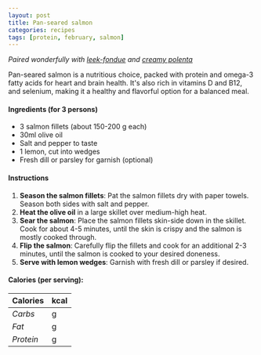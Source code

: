 ```yaml
---
layout: post
title: Pan-seared salmon
categories: recipes
tags: [protein, february, salmon]
---
```


*Paired wonderfully with <a href="/recipes/leek-fondue">leek-fondue</a> and <a href="/recipes/creamy-polenta">creamy polenta</a>*

Pan-seared salmon is a nutritious choice, packed with protein and omega-3 fatty acids for heart and brain health. It's also rich in vitamins D and B12, and selenium, making it a healthy and flavorful option for a balanced meal.

#### Ingredients (for 3 persons)
- 3 salmon fillets (about 150-200 g each)
- 30ml olive oil
- Salt and pepper to taste
- 1 lemon, cut into wedges
- Fresh dill or parsley for garnish (optional)

#### Instructions

1. **Season the salmon fillets**: Pat the salmon fillets dry with paper towels. Season both sides with salt and pepper.
2. **Heat the olive oil** in a large skillet over medium-high heat.
3. **Sear the salmon**: Place the salmon fillets skin-side down in the skillet. Cook for about 4-5 minutes, until the skin is crispy and the salmon is mostly cooked through.
4. **Flip the salmon**: Carefully flip the fillets and cook for an additional 2-3 minutes, until the salmon is cooked to your desired doneness.
5. **Serve with lemon wedges**: Garnish with fresh dill or parsley if desired.

#### Calories (per serving):

| **Calories** | kcal |
| ----------- | ----------- |
| *Carbs* | g |
| *Fat* | g |
| *Protein* | g |
